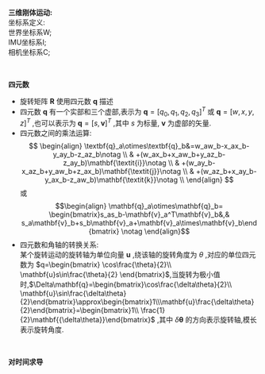 **三维刚体运动:**  
坐标系定义:  
世界坐标系W;  
IMU坐标系I;  
相机坐标系C;  

&emsp;

**四元数**  
* 旋转矩阵 $\mathbf{R}$ 使用四元数 $\mathbf{q}$ 描述  
* 四元数 $\mathbf{q}$ 有一个实部和三个虚部,表示为 $\mathbf{q}=[q_0,q_1,q_2,q_3]^T$ 或 $\mathbf{q}=[w,x,y,z]^T$ ,也可以表示为 $\mathbf{q}=[s,\mathbf{v}]^T$ ,其中 $s$ 为标量, $\mathbf{v}$ 为虚部的矢量.  
* 四元数之间的乘法运算:  
$$ \begin{align}
\textbf{q}_a\otimes\textbf{q}_b&=w_aw_b-x_ax_b-y_ay_b-z_az_b\notag \\
& +(w_ax_b+x_aw_b+y_az_b-z_ay_b)\mathbf{\textit{i}}\notag \\
& +(w_ay_b-x_az_b+y_aw_b+z_ax_b)\mathbf{\textit{j}}\notag \\
& +(w_az_b+x_ay_b-y_ax_b-z_aw_b)\mathbf{\textit{k}}\notag \\
\end{align} $$ 
或   
$$\begin{align}
\mathbf{q}_a\otimes\mathbf{q}_b=
\begin{bmatrix}s_as_b-\mathbf{v}_a^T\mathbf{v}_b&,& s_a\mathbf{v}_b+s_b\mathbf{v}_a+\mathbf{v}_a\times\mathbf{v}_b\end{bmatrix} \notag
\end{align}$$ 
* 四元数和角轴的转换关系:  
某个旋转运动的旋转轴为单位向量 $\mathbf{u}$ ,绕该轴的旋转角度为 $\theta$ ,对应的单位四元数为 $q=\begin{bmatrix} \cos\frac{\theta}{2}\\ \mathbf{u}s\in\frac{\theta}{2} \end{bmatrix}$,当旋转为极小值时,$\Delta\mathbf{q}=\begin{bmatrix}\cos\frac{\delta\theta}{2}\\ \mathbf{u}\sin\frac{\delta\theta}{2}\end{bmatrix}\approx\begin{bmatrix}1\\\mathbf{u}\frac{\delta\theta}{2}\end{bmatrix}=\begin{bmatrix}1\\ \frac{1}{2}\mathbf{{\delta\theta}}\end{bmatrix}$ ,其中 $\delta\mathbf{\theta}$ 的方向表示旋转轴,模长表示旋转角度.  

&emsp;

**对时间求导**
